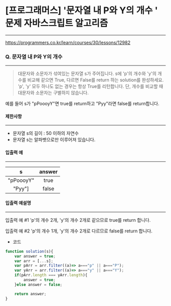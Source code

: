# [프로그래머스] '문자열 내 P와 Y의 개수 ' 문제 자바스크립트 알고리즘
-------
https://programmers.co.kr/learn/courses/30/lessons/12982
### Q. 문자열 내 P와 Y의 개수 
-----

> 대문자와 소문자가 섞여있는 문자열 s가 주어집니다. s에 'p'의 개수와 'y'의 개수를 비교해 같으면 True, 다르면 False를 return 하는 solution를 완성하세요. 'p', 'y' 모두 하나도 없는 경우는 항상 True를 리턴합니다. 단, 개수를 비교할 때 대문자와 소문자는 구별하지 않습니다.

예를 들어 s가 "pPoooyY"면 true를 return하고 "Pyy"라면 false를 return합니다.


#### 제한사항 
---
* 문자열 s의 길이 : 50 이하의 자연수
* 문자열 s는 알파벳으로만 이루어져 있습니다.

#### 입출력 예  
----
|s|answer|
|:---:|:---:|
|"pPoooyY"|true|
|"Pyy"]|false|
#### 입출력 예설명
---
입출력 예 #1
'p'의 개수 2개, 'y'의 개수 2개로 같으므로 true를 return 합니다.

입출력 예 #2
'p'의 개수 1개, 'y'의 개수 2개로 다르므로 false를 return 합니다.



* 코드 
```js
function solution(s){
    var answer = true;
    var arr = [...s];
    var pArr = arr.filter((a)=> a==="p" || a==="P");
    var yArr = arr.filter((a)=> a==="y" || a==="Y");
    if(pArr.length === yArr.length){
        answer = true;
    }else answer = false;

    return answer;
}

``` 


